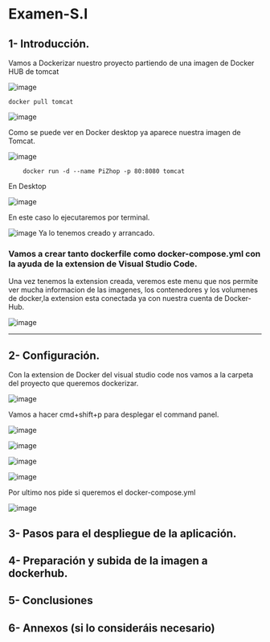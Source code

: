 # Examen-S.I

## 1- Introducción.
Vamos a Dockerizar nuestro proyecto partiendo de una imagen de Docker HUB de tomcat

![image](https://user-images.githubusercontent.com/91556752/172448800-1b420cf5-dda1-4e3a-b7de-829926ef39e4.png)


    docker pull tomcat


![image](https://user-images.githubusercontent.com/91556752/171200982-ee431408-eee3-40d9-a030-637c79fabb87.png)

Como se puede ver en Docker desktop ya aparece nuestra imagen de Tomcat.

![image](https://user-images.githubusercontent.com/91556752/171201239-cfd4008a-eccb-46d1-98ab-0613b05f5fa7.png)



        docker run -d --name PiZhop -p 80:8080 tomcat



En Desktop 

![image](https://user-images.githubusercontent.com/91556752/171203694-00f40240-5d53-4786-adbe-250be3a772f4.png)

En este caso lo ejecutaremos por terminal.

![image](https://user-images.githubusercontent.com/91556752/171204505-bb24d069-8f68-4a1f-aeb7-ca9763dc18b4.png)
Ya lo tenemos creado y arrancado.

  


### Vamos a crear tanto dockerfile como docker-compose.yml con la ayuda de la extension de Visual Studio Code.

Una vez tenemos la extension creada, veremos este menu que nos permite ver mucha informacion de las imagenes, los contenedores y los volumenes de docker,la extension esta conectada ya con nuestra cuenta de Docker-Hub.



![image](https://user-images.githubusercontent.com/91556752/172450756-294b0273-23d7-47da-b9fe-61164223d7ce.png)






------
## 2- Configuración.

Con la extension de Docker del visual studio code nos vamos a la carpeta del proyecto que queremos dockerizar.


![image](https://user-images.githubusercontent.com/91556752/172451323-35165e5d-9518-4cca-9869-8b4771878ac4.png)


Vamos a hacer cmd+shift+p para desplegar el command panel.

![image](https://user-images.githubusercontent.com/91556752/172451785-729ecff2-9e0c-40cd-9647-322ad704db08.png)

![image](https://user-images.githubusercontent.com/91556752/172452338-10580270-24da-49c5-9f98-49841c95851e.png)


![image](https://user-images.githubusercontent.com/91556752/172452403-92fbf16f-ffc6-42ad-b7a3-c45ce9c571d3.png)



![image](https://user-images.githubusercontent.com/91556752/172452480-b173a849-648b-4672-a863-89731dc8b8ee.png)





Por ultimo nos pide si queremos el docker-compose.yml


![image](https://user-images.githubusercontent.com/91556752/172452718-b70df4e6-4964-4c10-ac2c-fb1bc0040c9b.png)


## 3- Pasos para el despliegue de la aplicación.
## 4- Preparación y subida de la imagen a dockerhub.
## 5- Conclusiones
## 6- Annexos (si lo consideráis necesario)
